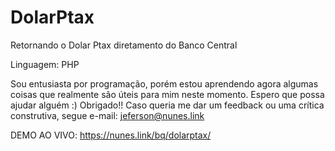 # DolarPtax
Retornando o Dolar Ptax diretamento do Banco Central

Linguagem: PHP

Sou entusiasta por programação, porém estou aprendendo agora algumas coisas que realmente são úteis para mim neste momento. Espero que possa ajudar alguém :) Obrigado!! Caso queria me dar um feedback ou uma crítica construtiva, segue e-mail: jeferson@nunes.link

DEMO AO VIVO: https://nunes.link/bq/dolarptax/
